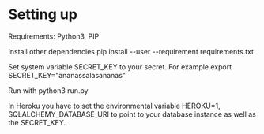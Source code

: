Setting up
====================
Requirements:
Python3, PIP

Install other dependencies 
pip install --user --requirement requirements.txt

Set system variable SECRET_KEY to your secret.
For example
export SECRET_KEY="ananassalasananas"

Run with
python3 run.py

In Heroku you have to set the environmental variable HEROKU=1, SQLALCHEMY_DATABASE_URI to point to your database instance as well as the SECRET_KEY.


